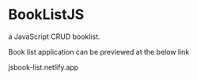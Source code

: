 # BookListJS
a JavaScript CRUD booklist. 

Book list application can be previewed at the below link

jsbook-list.netlify.app
